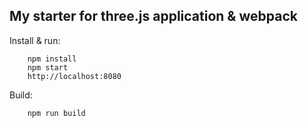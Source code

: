 ## My starter for three.js application & webpack

Install & run:
```
    npm install
    npm start
    http://localhost:8080
```
Build:
```
    npm run build
```
